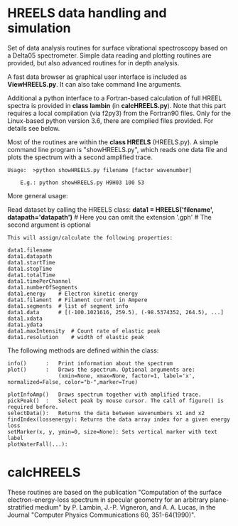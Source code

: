 # HREELS data handling and simulation

Set of data analysis routines for surface vibrational spectroscopy based on a Delta05 spectrometer. Simple data reading and plotting routines are provided, but also advanced routines for in depth analysis.

A fast data browser as graphical user interface is included as **ViewHREELS.py**. It can also take command line arguments.

Additional a python interface to a Fortran-based calculation of full HREEL spectra is provided in **class lambin** (in **calcHREELS.py**). Note that this part requires a local compilation (via f2py3) from the Fortran90 files. Only for the Linux-based python version 3.6, there are complied files provided. For details see below.

Most of the routines are within the **class HREELS** (HREELS.py). A simple command line program is "showHREELS.py", which reads one data file and plots the spectrum with a second amplified trace.

    Usage:  >python showHREELS.py filename [factor wavenumber]

        E.g.: python showHREELS.py H9H03 100 53 

More general usage:

Read dataset by calling the HREELS class:
    **data1 = HREELS('filename', datapath='datapath')**        # Here you can omit the extension '.gph'
                                                    # The second argument is optional
                                                    
    This will assign/calculate the following properties:
    
    data1.filename
    data1.datapath
    data1.startTime
    data1.stopTime
    data1.totalTime
    data1.timePerChannel
    data1.numberOfSegments
    data1.energy    # Electron kinetic energy
    data1.filament  # Filament current in Ampere
    data1.segments  # list of segment info
    data1.data      # [(-100.1021616, 259.5), (-98.5374352, 264.5), ...]
    data1.xdata
    data1.ydata
    data1.maxIntensity  # Count rate of elastic peak
    data1.resolution    # width of elastic peak

The following methods are defined within the class:

    info()      :   Print information about the spectrum
    plot()      :   Draws the spectrum. Optional arguments are:
                    (xmin=None, xmax=None, factor=1, label='x', normalized=False, color="b-",marker=True)

    plotInfoAmp()   Draws spectrum together with amplified trace.
    pickPeak()  :   Select peak by mouse cursor. The call of figure() is required before.
    selectData():   Returns the data between wavenumbers x1 and x2
    findIndex(lossenergy): Returns the data array index for a given energy loss
    setMarker(x, y, ymin=0, size=None): Sets vertical marker with text label 
    plotWaterFall(...):
        

# calcHREELS

These routines are based on the publication "Computation of the surface electron-energy-loss spectrum in specular geometry for an arbitrary plane-stratified medium" by P. Lambin, J.-P. Vigneron, and A. A. Lucas, in the Journal "Computer Physics Communications 60, 351-64(1990)".



